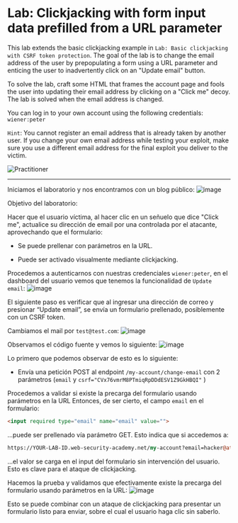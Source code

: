 # Lab: Clickjacking with form input data prefilled from a URL parameter

This lab extends the basic clickjacking example in `Lab: Basic clickjacking with CSRF token protection`. The goal of the lab is to change the email address of the user by prepopulating a form using a URL parameter and enticing the user to inadvertently click on an "Update email" button.

To solve the lab, craft some HTML that frames the account page and fools the user into updating their email address by clicking on a "Click me" decoy. The lab is solved when the email address is changed.

You can log in to your own account using the following credentials: `wiener:peter`

`Hint`: You cannot register an email address that is already taken by another user. If you change your own email address while testing your exploit, make sure you use a different email address for the final exploit you deliver to the victim.

![Practitioner](https://img.shields.io/badge/level-Apprentice-green) 

---

Iniciamos el laboratorio y nos encontramos con un blog público:
![image](https://github.com/user-attachments/assets/fda2376e-c775-4d09-a76d-f9441833f9c0)

Objetivo del laboratorio:

Hacer que el usuario víctima, al hacer clic en un señuelo que dice "Click me", actualice su dirección de email por una controlada por el atacante, aprovechando que el formulario:

- Se puede prellenar con parámetros en la URL.

- Puede ser activado visualmente mediante clickjacking.

Procedemos a autenticarnos con nuestras credenciales `wiener:peter`, en el dashboard del usuario vemos que tenemos la funcionalidad de `Update email`:
![image](https://github.com/user-attachments/assets/68c2680e-3eed-4e72-ae2c-9781dd823585)

El siguiente paso es verificar que al ingresar una dirección de correo y presionar “Update email”, se envía un formulario prellenado, posiblemente con un CSRF token.

Cambiamos el mail por `test@test.com`:
![image](https://github.com/user-attachments/assets/4d0619fa-f003-4c81-9740-d70531fb93b6)

Observamos el código fuente y vemos lo siguiente:
![image](https://github.com/user-attachments/assets/6cd03705-1106-442e-9479-bd0372375e87)

Lo primero que podemos observar de esto es lo siguiente:

- Envía una petición POST al endpoint `/my-account/change-email` con 2 parámetros (`email` y `csrf="CVx76vmrM8PTmiqRpDDdESV1Z9GkHBQI"` )

Procedemos a validar si existe la precarga del formulario usando parámetros en la URL
Entonces, de ser cierto, el campo `email` en el formulario:
```html
<input required type="email" name="email" value="">
```
...puede ser prellenado vía parámetro GET. 
Esto indica que si accedemos a:
```perl
https://YOUR-LAB-ID.web-security-academy.net/my-account?email=hacker@attacker.com
```
...el valor se carga en el input del formulario sin intervención del usuario. Esto es clave para el ataque de clickjacking.

Hacemos la prueba y validamos que efectivamente existe la precarga del formulario usando parámetros en la URL:
![image](https://github.com/user-attachments/assets/7827582b-0a77-4b77-9053-9dc5948c1496)

Esto se puede combinar con un ataque de clickjacking para presentar un formulario listo para enviar, sobre el cual el usuario haga clic sin saberlo.



